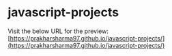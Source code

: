 # javascript-projects

Visit the below URL for the preview:
[https://prakharsharma97.github.io/javascript-projects/](https://prakharsharma97.github.io/javascript-projects/)
